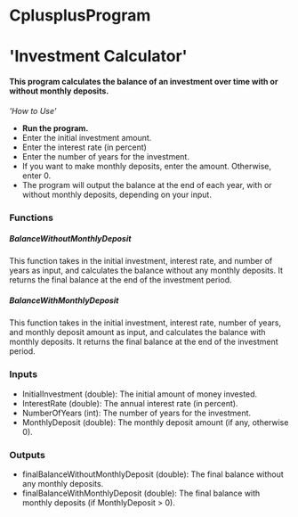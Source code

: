# CplusplusProgram

<!DOCTYPE html>
<html>
 
  <body>
    <h1>'Investment Calculator'</h1>
	  <h4>This program calculates the balance of an investment over time with or without monthly deposits.
</h4>
	  <p> <em>'How to Use'</em></p>	  
<ul>
	<li> <strong>Run the program.</strong></li>
  <li>Enter the initial investment amount.</li>
  <li>Enter the interest rate (in percent)</li>
  <li> Enter the number of years for the investment.</li>
  <li>If you want to make monthly deposits, enter the amount. Otherwise, enter 0.</li>
  <li>The program will output the balance at the end of each year, with or without monthly deposits, depending on your input.</li>
</ul>

<h3>Functions</h3>  
<h5>BalanceWithoutMonthlyDeposit</h5>
<p>This function takes in the initial investment, interest rate, and number of years as input, and calculates the balance without any monthly deposits. It returns the final balance at the end of the investment period.</p>
	  

  
<h5>BalanceWithMonthlyDeposit</h5>
<p>This function takes in the initial investment, interest rate, number of years, and monthly deposit amount as input, and calculates the balance with monthly deposits. It returns the final balance at the end of the investment period.</p>		  



<h3>Inputs</h3> 
	  
<ul>
  <li>InitialInvestment (double): The initial amount of money invested. </li>
  <li>InterestRate (double): The annual interest rate (in percent). </li>
  <li>NumberOfYears (int): The number of years for the investment.</li>
  <li>MonthlyDeposit (double): The monthly deposit amount (if any, otherwise 0). </li>
</ul>


<h3>Outputs</h3> 
	  
<ul>
  <li>finalBalanceWithoutMonthlyDeposit (double): The final balance without any monthly deposits. </li>
  <li>finalBalanceWithMonthlyDeposit (double): The final balance with monthly deposits (if MonthlyDeposit > 0). </li>
 
</ul>

  </body>
</html>
